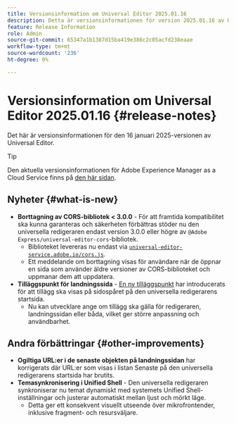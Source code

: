 ```yaml
---
title: Versionsinformation om Universal Editor 2025.01.16
description: Detta är versionsinformationen för version 2025.01.16 av Universal Editor.
feature: Release Information
role: Admin
source-git-commit: 65347a1b1387d15ba419e386c2c05acfd238eaae
workflow-type: tm+mt
source-wordcount: '236'
ht-degree: 0%

---
```



# Versionsinformation om Universal Editor 2025.01.16 {#release-notes}

Det här är versionsinformationen för den 16 januari 2025-versionen av Universal Editor.

>[!TIP]
>
>Den aktuella versionsinformationen för Adobe Experience Manager as a Cloud Service finns på [den här sidan](/help/release-notes/release-notes-cloud/release-notes-current.md).

## Nyheter {#what-is-new}

* **Borttagning av CORS-bibliotek &lt; 3.0.0** - För att framtida kompatibilitet ska kunna garanteras och säkerheten förbättras stöder nu den universella redigeraren endast version 3.0.0 eller högre av
  `@Adobe Express/universal-editor-cors`-bibliotek.
   * Biblioteket levereras nu endast via [`universal-editor-service.adobe.io/cors.js`](http://universal-editor-service.adobe.io/cors.js).
   * Ett meddelande om borttagning visas för användare när de öppnar en sida som använder äldre versioner av CORS-biblioteket och uppmanar dem att uppdatera.
* **Tilläggspunkt för landningssida** - [En ny tilläggspunkt](/help/implementing/universal-editor/customizing.md#extending) har introducerats för att tillägg ska visas på sidospåret på den universella redigerarens startsida.
   * Nu kan utvecklare ange om tillägg ska gälla för redigeraren, landningssidan eller båda, vilket ger större anpassning och användbarhet.

## Andra förbättringar {#other-improvements}

* **Ogiltiga URL:er i de senaste objekten på landningssidan** har korrigerats där URL:er som visas i listan Senaste på den universella redigerarens startsida har brutits.
* **Temasynkronisering i Unified Shell** - Den universella redigeraren synkroniserar nu temat dynamiskt med systemets Unified Shell-inställningar och justerar automatiskt mellan ljust och mörkt läge.
   * Detta ger ett konsekvent visuellt utseende över mikrofrontender, inklusive fragment- och resursväljare.
